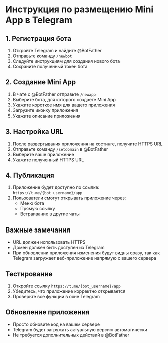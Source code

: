 # Инструкция по размещению Mini App в Telegram

## 1. Регистрация бота
1. Откройте Telegram и найдите @BotFather
2. Отправьте команду `/newbot`
3. Следуйте инструкциям для создания нового бота
4. Сохраните полученный токен бота

## 2. Создание Mini App
1. В чате с @BotFather отправьте `/newapp`
2. Выберите бота, для которого создаете Mini App
3. Укажите короткое имя для вашего приложения
4. Загрузите иконку приложения
5. Укажите описание приложения

## 3. Настройка URL
1. После развертывания приложения на хостинге, получите HTTPS URL
2. Отправьте команду `/setdomain` в @BotFather
3. Выберите ваше приложение
4. Укажите полученный HTTPS URL

## 4. Публикация
1. Приложение будет доступно по ссылке: `https://t.me/{bot_username}/app`
2. Пользователи смогут открывать приложение через:
   - Меню бота
   - Прямую ссылку
   - Встраивание в другие чаты

## Важные замечания
- URL должен использовать HTTPS
- Домен должен быть доступен из Telegram
- При обновлении приложения изменения будут видны сразу, так как Telegram загружает веб-приложение напрямую с вашего сервера

## Тестирование
1. Откройте ссылку `https://t.me/{bot_username}/app`
2. Убедитесь, что приложение корректно открывается
3. Проверьте все функции в окне Telegram

## Обновление приложения
- Просто обновите код на вашем сервере
- Telegram будет загружать актуальную версию автоматически
- Не требуется дополнительных действий в @BotFather
